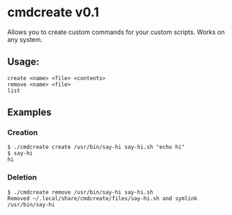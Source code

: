 # cmdcreate v0.1
Allows you to create custom commands for your custom scripts. Works on any system.

## Usage:

```
create <name> <file> <contents>
remove <name> <file>
list
```

## Examples

### Creation
```
$ ./cmdcreate create /usr/bin/say-hi say-hi.sh "echo hi"
$ say-hi
hi
```

### Deletion
```
$ ./cmdcreate remove /usr/bin/say-hi say-hi.sh
Removed ~/.local/share/cmdcreate/files/say-hi.sh and symlink /usr/bin/say-hi
```
